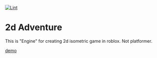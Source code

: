 [![Lint](https://github.com/Ukuroks-games/2d-adventure/actions/workflows/Lint.yaml/badge.svg)](https://github.com/Ukuroks-games/2d-adventure/actions/workflows/Lint.yaml)

# 2d Adventure

This is "Engine" for creating 2d isometric game in roblox. Not platformer. 

[demo](https://www.roblox.com/games/81880122162557/2d-Adventure-demo)
